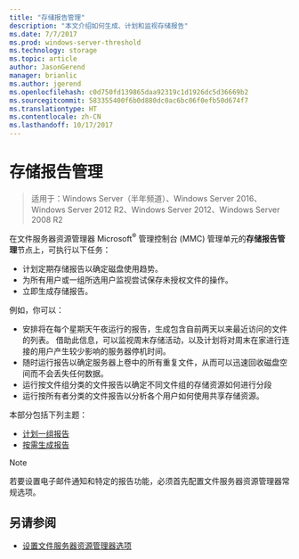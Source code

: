 ```yaml
---
title: "存储报告管理"
description: "本文介绍如何生成、计划和监视存储报告"
ms.date: 7/7/2017
ms.prod: windows-server-threshold
ms.technology: storage
ms.topic: article
author: JasonGerend
manager: brianlic
ms.author: jgerend
ms.openlocfilehash: c0d750fd139865daa92319c1d1926dc5d36669b2
ms.sourcegitcommit: 583355400f6b0d880dc0ac6bc06f0efb50d674f7
ms.translationtype: HT
ms.contentlocale: zh-CN
ms.lasthandoff: 10/17/2017
---
```

# <a name="storage-reports-management"></a>存储报告管理

> 适用于：Windows Server（半年频道）、Windows Server 2016、Windows Server 2012 R2、Windows Server 2012、Windows Server 2008 R2

在文件服务器资源管理器 Microsoft<sup>®</sup> 管理控制台 (MMC) 管理单元的**存储报告管理**节点上，可执行以下任务：

-   计划定期存储报告以确定磁盘使用趋势。
-   为所有用户或一组所选用户监视尝试保存未授权文件的操作。
-   立即生成存储报告。

例如，你可以：

-   安排将在每个星期天午夜运行的报告，生成包含自前两天以来最近访问的文件的列表。 借助此信息，可以监视周末存储活动，以及计划将对周末在家进行连接的用户产生较少影响的服务器停机时间。
-   随时运行报告以确定服务器上卷中的所有重复文件，从而可以迅速回收磁盘空间而不会丢失任何数据。
-   运行按文件组分类的文件报告以确定不同文件组的存储资源如何进行分段 
-   运行按所有者分类的文件报告以分析各个用户如何使用共享存储资源。

本部分包括下列主题：

-   [计划一组报告](schedule-set-of-reports.md)
-   [按需生成报告](generate-reports-on-demand.md)

> [!Note]
> 若要设置电子邮件通知和特定的报告功能，必须首先配置文件服务器资源管理器常规选项。

## <a name="see-also"></a>另请参阅

-   [设置文件服务器资源管理器选项](setting-file-server-resource-manager-options.md)



